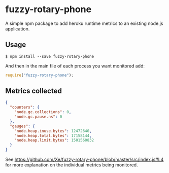 # fuzzy-rotary-phone

A simple npm package to add heroku runtime metrics to an existing node.js 
application.

## Usage

```console
$ npm install --save fuzzy-rotary-phone
```

And then in the main file of each process you want monitored add:
```javascript
require("fuzzy-rotary-phone");
```

## Metrics collected

```json
{
  "counters": {
    "node.gc.collections": 0,
    "node.gc.pause.ns": 0
  },
  "gauges": {
    "node.heap.inuse.bytes": 12472640,
    "node.heap.total.bytes": 17158144,
    "node.heap.limit.bytes": 1501560832
  }
}
```

See https://github.com/Xe/fuzzy-rotary-phone/blob/master/src/index.js#L4 for more
explanation on the individual metrics being monitored.

